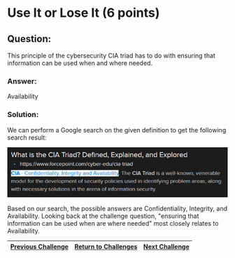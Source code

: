 # Use It or Lose It (6 points)

## Question:

This principle of the cybersecurity CIA triad has to do with ensuring that information can be used when and where needed.

### Answer:

Availability

### Solution:

We can perform a Google search on the given definition to get the following search result:

[![search-result.png](search-result.png)](https://duckduckgo.com/?t=ffab&q=cia+triad&atb=v1-1&ia=web)

Based on our search, the possible answers are Confidentiality, Integrity, and Availability. Looking back at the challenge question, "ensuring that information can be used when are where needed" most closely relates to Availability.

| [Previous Challenge](/Challenges/Oversee-And-Govern/3) | [Return to Challenges](/Challenges/../../../#modules) | [Next Challenge](/Challenges/Oversee-And-Govern/5) |
| :------- | :-----: | ------: |
